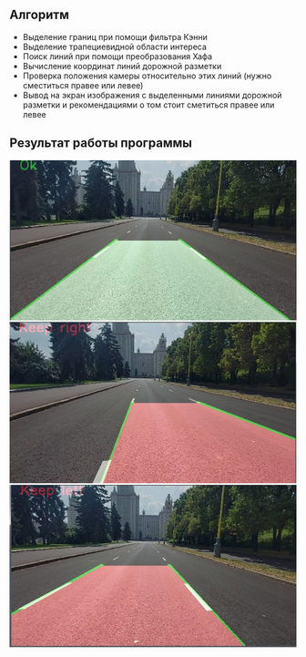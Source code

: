 ## Алгоритм
* Выделение границ при помощи фильтра Кэнни
* Выделение трапециевидной области интереса
* Поиск линий при помощи преобразования Хафа
* Вычисление координат линий дорожной разметки
* Проверка положения камеры относительно этих линий (нужно сместиться правее или левее)
* Вывод на экран изображения с выделенными линиями дорожной разметки и рекомендациями о том стоит сметиться правее или левее

## Результат работы программы
![Вывод программы, если машина двигается по середине полосы](images/ok.jpg)
![Вывод программы, если машина должна сместиться правее](images/keep_right.jpg)
![Вывод программы, если машина должна сместиться левее](images/keep_left.jpg)